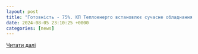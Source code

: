 ```yaml
---
layout: post
title: "Готовність - 75%. КП Теплоенерго встановлює сучасне обладнання та оновлює мережі"
date: 2024-08-05 23:10:25 +0000
categories: [news]
---
```


[Читати далі](https://nashemisto.dp.ua/2024/08/05/hotovnist-75-kp-teploenerho-vstanovliuie-suchasne-obladnannia-ta-onovliuie-merezhi/)
